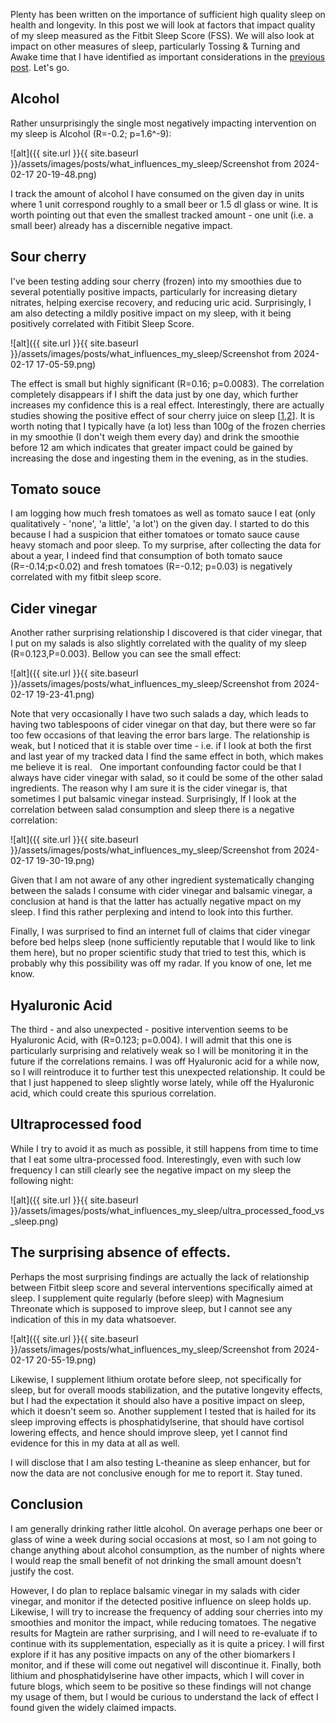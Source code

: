 Plenty has been written on the importance of sufficient high quality sleep on health and longevity. In this post we will look at factors that impact quality of my sleep measured as the Fitbit Sleep Score (FSS).
We will also look at impact on other measures of sleep, particularly Tossing & Turning and Awake time that I have identified as important considerations in the [previous post](https://www.quantifiedlongevity.org/Basic-sleep-characteristics/). Let's go.

## Alcohol

Rather unsurprisingly the single most negatively impacting intervention on my sleep is Alcohol (R=-0.2; p=1.6^-9): 

![alt]({{ site.url }}{{ site.baseurl }}/assets/images/posts/what_influences_my_sleep/Screenshot from 2024-02-17 20-19-48.png)

I track the amount of alcohol I have consumed on the given day in units where 1 unit correspond roughly to a small beer or 1.5 dl glass or wine. 
It is worth pointing out that even the smallest tracked amount - one unit (i.e. a small beer) already has a discernible negative impact.

## Sour cherry
I've been testing adding sour cherry (frozen) into my smoothies due to several potentially positive impacts, particularly for increasing dietary nitrates, helping exercise recovery, and reducing uric acid. Surprisingly, I am also detecting a mildly positive impact on my sleep, with it being positively correlated with Fitibit Sleep Score.

![alt]({{ site.url }}{{ site.baseurl }}/assets/images/posts/what_influences_my_sleep/Screenshot from 2024-02-17 17-05-59.png)

The effect is small but highly significant (R=0.16; p=0.0083). The correlation completely disappears if I shift the data just by one day, which further increases my confidence this is a real effect. Interestingly, there are actually studies showing the positive effect of sour cherry juice on sleep \[[1](https://pubmed.ncbi.nlm.nih.gov/20438325),[2](https://www.cdc.gov/sleep/index.html)\]. It is worth noting that I typically have (a lot) less than 100g of the frozen cherries in my smoothie (I don't weigh them every day) and drink the smoothie before 12 am which indicates that greater impact could be gained by increasing the dose and ingesting them in the evening, as in the studies.

## Tomato souce

I am logging how much fresh tomatoes as well as tomato sauce I eat (only qualitatively - 'none', 'a little', 'a lot') on the given day. I started to do this because I had a suspicion that either tomatoes 
or tomato sauce cause heavy stomach and poor sleep. To my surprise, after collecting the data for about a year, I indeed find that consumption of both tomato sauce (R=-0.14;p<0.02) and fresh tomatoes (R=-0.12; p=0.03) is negatively correlated with my fitbit sleep score.

## Cider vinegar
Another rather surprising relationship I discovered is that cider vinegar, that I put on my salads is also slightly correlated with the quality of my sleep (R=0.123,P=0.003). Bellow you can see the small effect:

![alt]({{ site.url }}{{ site.baseurl }}/assets/images/posts/what_influences_my_sleep/Screenshot from 2024-02-17 19-23-41.png)

Note that very occasionally I have two such salads a day, which leads to having two tablespoons of cider vinegar on that day, but there were so far too few occasions of that leaving the error bars large. The relationship is weak, but I noticed that it is stable over time - i.e. if I look at both the first and last year of my tracked data I find the same effect in both, which makes me believe it is real.
 
One important confounding factor could be that I always have cider vinegar with salad, so it could be some of the other salad ingredients. The reason why I am sure it is the cider vinegar is, that sometimes I put balsamic vinegar instead. Surprisingly, If I look at the correlation between salad consumption and sleep there is a negative correlation:

![alt]({{ site.url }}{{ site.baseurl }}/assets/images/posts/what_influences_my_sleep/Screenshot from 2024-02-17 19-30-19.png)

Given that I am not aware of any other ingredient systematically changing between the salads I consume with cider vinegar and balsamic vinegar, a conclusion at hand is that the latter has actually negative mpact on my sleep. I find this rather perplexing and intend to look into this further.

Finally, I was surprised to find an internet full of claims that cider vinegar before bed helps sleep (none sufficiently reputable that I would like to link them here), but no proper scientific study that tried to test this, which is probably why this possibility was off my radar. If you know of one, let me know.

## Hyaluronic Acid
The third - and also unexpected - positive intervention seems to be Hyaluronic Acid, with (R=0.123; p=0.004). I will admit that this one is particularly surprising and relatively weak so I will be monitoring it in the future if the correlations remains. I was off Hyaluronic acid for a while now, so I will reintroduce it to further test this unexpected relationship. It could be that I just happened to sleep slightly worse lately, while off the Hyaluronic acid, which could create this spurious correlation.


## Ultraprocessed food

While I try to avoid it as much as possible, it still happens from time to time that I eat some ultra-processed food. Interestingly, even with such low frequency I can still clearly see the negative impact on
my sleep the following night:

![alt]({{ site.url }}{{ site.baseurl }}/assets/images/posts/what_influences_my_sleep/ultra_processed_food_vs_sleep.png)

## The surprising absence of effects.

Perhaps the most surprising findings are actually the lack of relationship between Fitbit sleep score and several interventions specifically aimed at sleep. I supplement quite regularly (before sleep) with Magnesium Threonate which is supposed to improve sleep, but I cannot see any indication of this in my data whatsoever.

![alt]({{ site.url }}{{ site.baseurl }}/assets/images/posts/what_influences_my_sleep/Screenshot from 2024-02-17 20-55-19.png)

Likewise, I supplement lithium orotate before sleep, not specifically for sleep, but for overall moods stabilization, and the putative longevity effects, but I had the expectation it should also have a positive impact on sleep, which it doesn't seem so.
Another supplement I tested that is hailed for its sleep improving effects is phosphatidylserine, that should have cortisol lowering effects, and hence should improve sleep, yet I cannot find evidence for this in my data at all as well.

I will disclose that I am also testing L-theanine as sleep enhancer, but for now the data are not conclusive enough for me to report it. Stay tuned.

## Conclusion

I am generally drinking rather little alcohol. On average perhaps one beer or glass of wine a week during social occasions at most, so I am not going to change anything about alcohol consumption, as the number of nights where I would reap the small benefit of not drinking the small amount doesn't justify the cost.

However, I do plan to replace balsamic vinegar in my salads with cider vinegar, and monitor if the detected positive influence on sleep holds up. Likewise, I will try to increase the frequency of adding sour cherries into my smoothies and monitor the impact, while reducing tomatoes. The negative results for Magtein are rather surprising, and I will need to re-evaluate if to continue with its supplementation, especially as it is quite a pricey. I will first explore if it has any positive impacts on any of the other biomarkers I monitor, and if these will come out negativeI will discontinue it.
Finally, both lithium and phosphatidylserine have other impacts, which I will cover in future blogs, which seem to be positive so these findings will not change my usage of them, but I would be curious to understand the lack of effect I found given the widely claimed impacts.


<!-- 
TODO

Chamomile tea, when analysed only around the time I was drinking it seems to have a small positive effect on FSS. Perhaps worth to drink it again an see if it works.
Rhodiola
Ultraprocessed Food -> Tossing and Turning
Blueberries -> Tossing and Turning
-->
